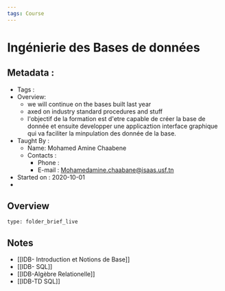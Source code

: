 ```yaml
---
tags: Course
---
```


# Ingénierie des Bases de données 
## Metadata : 
* Tags :  
* Overview: 
	* we will continue on the bases built last year 
	* axed on industry standard procedures and stuff 
	* l'objectif de la formation est d'etre capable de créer la base de donnée et ensuite developper une applicaztion interface graphique qui va faciliter la minpulation des donnée de la base. 
* Taught By : 
	* Name: Mohamed Amine Chaabene
	* Contacts :
		* Phone :
		* E-mail : Mohamedamine.chaabane@isaas.usf.tn
* Started on : 2020-10-01
* 
## Overview
 
```ccard
type: folder_brief_live
```
 
## Notes
* [[IDB- Introduction et Notions de Base]]
* [[IDB- SQL]]
* [[IDB-Algèbre Relationelle]]
* [[IDB-TD SQL]]